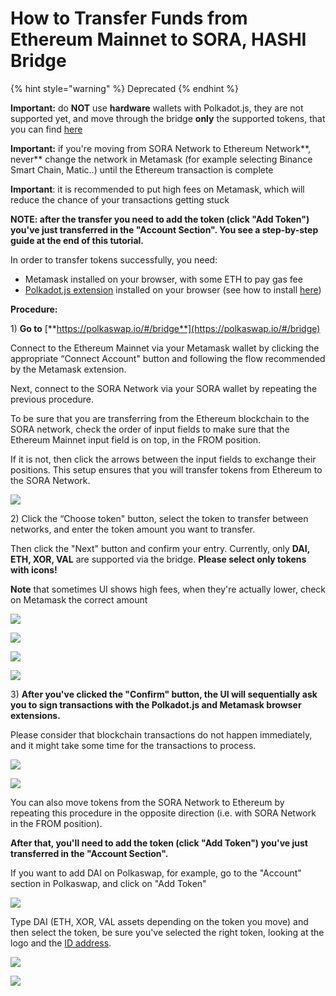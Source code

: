 # How to Transfer Funds from Ethereum Mainnet to SORA, HASHI Bridge

{% hint style="warning" %}
Deprecated
{% endhint %}

**Important:** do **NOT** use **hardware** wallets with Polkadot.js, they are not supported yet, and move through the bridge **only** the supported tokens, that you can find [here](https://wiki.sora.org/polkaswap/tokens-id-addresses)

**Important:** if you're moving from SORA Network to Ethereum Network**, never** change the network in Metamask (for example selecting Binance Smart Chain, Matic..) until the Ethereum transaction is complete

**Important**: it is recommended to put high fees on Metamask, which will reduce the chance of your transactions getting stuck



**NOTE: after the transfer you need to add the token (click "Add Token") you've just transferred in the "Account Section". You see a step-by-step guide at the end of this tutorial.**

In order to transfer tokens successfully, you need:

* Metamask installed on your browser, with some ETH to pay gas fee
* [Polkadot.js extension](https://polkadot.js.org/extension/) installed on your browser (see how to install [here](https://wiki.sora.org/sora-academy/accounts-in-sora))

**Procedure:**

1\) **Go to** [**https://polkaswap.io/#/bridge**](https://polkaswap.io/#/bridge)

Connect to the Ethereum Mainnet via your Metamask wallet by clicking the appropriate “Connect Account" button and following the flow recommended by the Metamask extension.

Next, connect to the SORA Network via your SORA wallet by repeating the previous procedure.

To be sure that you are transferring from the Ethereum blockchain to the SORA network, check the order of input fields to make sure that the Ethereum Mainnet input field is on top, in the FROM position.

If it is not, then click the arrows between the input fields to exchange their positions. This setup ensures that you will transfer tokens from Ethereum to the SORA Network.

![](<../../../.gitbook/assets/Screenshot 2021-04-29 at 12.10.15.png>)

2\) Click the “Choose token" button, select the token to transfer between networks, and enter the token amount you want to transfer.

Then click the "Next" button and confirm your entry. Currently, only **DAI, ETH, XOR, VAL** are supported via the bridge. **Please select only tokens with icons!**&#x20;

**Note** that sometimes UI shows high fees, when they're actually lower, check on Metamask the correct amount

![](<../../../.gitbook/assets/Screenshot 2021-04-29 at 12.16.37.png>)

![](<../../../.gitbook/assets/Screenshot 2021-04-29 at 12.17.54.png>)

![](<../../../.gitbook/assets/Screenshot 2021-04-29 at 12.18.28.png>)

![](<../../../.gitbook/assets/Screenshot 2021-04-29 at 12.19.56.png>)

3\) **After you've clicked the "Confirm" button, the UI will sequentially ask you to sign transactions with the Polkadot.js and Metamask browser extensions.**

Please consider that blockchain transactions do not happen immediately, and it might take some time for the transactions to process.

![](<../../../.gitbook/assets/Screenshot 2021-04-29 at 12.30.17.png>)

![](<../../../.gitbook/assets/Screenshot 2021-05-03 at 01.07.10.png>)

You can also move tokens from the SORA Network to Ethereum by repeating this procedure in the opposite direction (i.e. with SORA Network in the FROM position).&#x20;

**After that, you'll need to add the token (click "Add Token") you've just transferred in the "Account Section".**

If you want to add DAI on Polkaswap, for example, go to the "Account" section in Polkaswap, and click on "Add Token"

![](../../../.gitbook/assets/2.jpg)

Type DAI (ETH, XOR, VAL assets depending on the token you move) and then select the token, be sure you've selected the right token, looking at the logo and the [ID address](https://wiki.sora.org/polkaswap/tokens-id-addresses).

![](<../../../.gitbook/assets/Screenshot 2021-05-03 at 12.53.02.png>)

![](<../../../.gitbook/assets/Screenshot 2021-05-03 at 12.53.41.png>)

